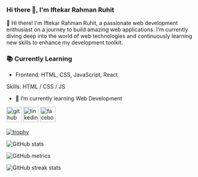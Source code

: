 ### Hi there 👋, I'm Iftekar Rahman Ruhit
👋 Hi there! I'm Iftekar Rahman Ruhit, a passionate web development enthusiast on a journey to build amazing web applications. I'm currently diving deep into the world of web technologies and continuously learning new skills to enhance my development toolkit.
### 📚 Currently Learning
- Frontend: HTML, CSS, JavaScript, React

Skills: HTML / CSS / JS

- 🌱 I’m currently learning Web Development 


[<img src='https://cdn.jsdelivr.net/npm/simple-icons@3.0.1/icons/github.svg' alt='github' height='40'>](https://github.com/IftekarRahmanRuhit)  [<img src='https://cdn.jsdelivr.net/npm/simple-icons@3.0.1/icons/linkedin.svg' alt='linkedin' height='40'>](https://www.linkedin.com/in/www.linkedin.com/in/iftekar-rahman-ruhit-837aa330a/)  [<img src='https://cdn.jsdelivr.net/npm/simple-icons@3.0.1/icons/facebook.svg' alt='facebook' height='40'>](https://www.facebook.com/https://www.facebook.com/profile.php?id=100076078661745)  

[![trophy](https://github-profile-trophy.vercel.app/?username=IftekarRahmanRuhit)](https://github.com/ryo-ma/github-profile-trophy)

![GitHub stats](https://github-readme-stats.vercel.app/api?username=IftekarRahmanRuhit&show_icons=true)  

![GitHub metrics](https://metrics.lecoq.io/IftekarRahmanRuhit)  

![GitHub streak stats](https://streak-stats.demolab.com/?user=IftekarRahmanRuhit)  


